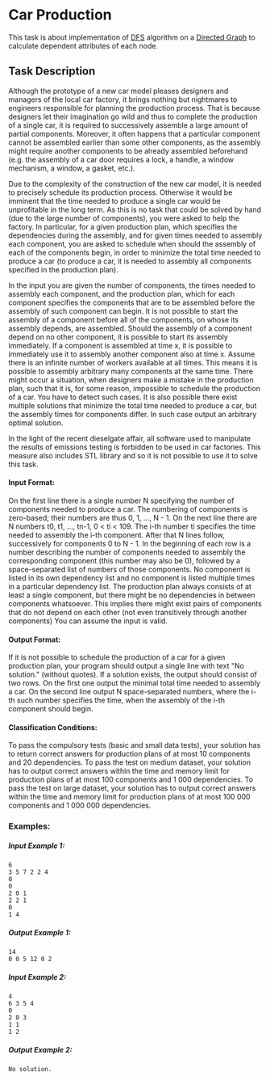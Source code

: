 # Car Production

This task is about implementation of [DFS](https://en.wikipedia.org/wiki/Depth-first_search) algorithm on a [Directed Graph](https://en.wikipedia.org/wiki/Directed_graph) to calculate dependent attributes of each node.

## Task Description

Although the prototype of a new car model pleases designers and managers of the local car factory, it brings nothing but nightmares to engineers responsible for planning the production process. That is because designers let their imagination go wild and thus to complete the production of a single car, it is required to successively assemble a large amount of partial components. Moreover, it often happens that a particular component cannot be assembled earlier than some other components, as the assembly might require another components to be already assembled beforehand (e.g. the assembly of a car door requires a lock, a handle, a window mechanism, a window, a gasket, etc.).

Due to the complexity of the construction of the new car model, it is needed to precisely schedule its production process. Otherwise it would be imminent that the time needed to produce a single car would be unprofitable in the long term. As this is no task that could be solved by hand (due to the large number of components), you were asked to help the factory. In particular, for a given production plan, which specifies the dependencies during the assembly, and for given times needed to assembly each component, you are asked to schedule when should the assembly of each of the components begin, in order to minimize the total time needed to produce a car (to produce a car, it is needed to assembly all components specified in the production plan).

In the input you are given the number of components, the times needed to assembly each component, and the production plan, which for each component specifies the components that are to be assembled before the assembly of such component can begin. It is not possible to start the assembly of a component before all of the components, on whose its assembly depends, are assembled. Should the assembly of a component depend on no other component, it is possible to start its assembly immediately. If a component is assembled at time x, it is possible to immediately use it to assembly another component also at time x. Assume there is an infinite number of workers available at all times. This means it is possible to assembly arbitrary many components at the same time. There might occur a situation, when designers make a mistake in the production plan, such that it is, for some reason, impossible to schedule the production of a car. You have to detect such cases. It is also possible there exist multiple solutions that minimize the total time needed to produce a car, but the assembly times for components differ. In such case output an arbitrary optimal solution.

In the light of the recent dieselgate affair, all software used to manipulate the results of emissions testing is forbidden to be used in car factories. This measure also includes STL library and so it is not possible to use it to solve this task.

#### Input Format:

On the first line there is a single number N specifying the number of components needed to produce a car.
The numbering of components is zero-based; their numbers are thus 0, 1, ..., N - 1.
On the next line there are N numbers t0, t1, ..., tn-1, 0 < ti < 109. The i-th number ti specifies the time needed to assembly the i-th component.
After that N lines follow, successively for components 0 to N - 1. In the beginning of each row is a number describing the number of components needed to assembly the corresponding component (this number may also be 0), followed by a space-separated list of numbers of those components.
No component is listed in its own dependency list and no component is listed multiple times in a particular dependency list.
The production plan always consists of at least a single component, but there might be no dependencies in between components whatsoever. This implies there might exist pairs of components that do not depend on each other (not even transitively through another components)
You can assume the input is valid.

#### Output Format:

If it is not possible to schedule the production of a car for a given production plan, your program should output a single line with text "No solution." (without quotes).
If a solution exists, the output should consist of two rows. On the first one output the minimal total time needed to assembly a car. On the second line output N space-separated numbers, where the i-th such number specifies the time, when the assembly of the i-th component should begin.

#### Classification Conditions:

To pass the compulsory tests (basic and small data tests), your solution has to return correct answers for production plans of at most 10 components and 20 dependencies.
To pass the test on medium dataset, your solution has to output correct answers within the time and memory limit for production plans of at most 100 components and 1 000 dependencies.
To pass the test on large dataset, your solution has to output correct answers within the time and memory limit for production plans of at most 100 000 components and 1 000 000 dependencies.

### Examples:
##### Input Example 1:

	6             
	3 5 7 2 2 4 
	0           
	0           
	2 0 1       
	2 2 1       
	0           
	1 4 

##### Output Example 1:

	14
	0 0 5 12 0 2

##### Input Example 2:

	4
	6 3 5 4
	0
	2 0 3
	1 1
	1 2

##### Output Example 2:

	No solution.


